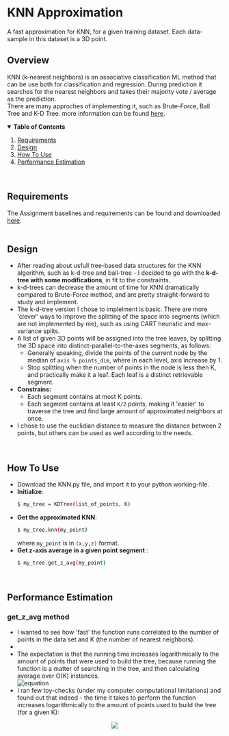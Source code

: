 # KNN Approximation
A fast approximation for KNN, for a given training dataset. Each data-sample in this dataset is a 3D point.<br>

## Overview
KNN (k-nearest neighbors) is an associative classification ML method that can be use both for classification and regression. During prediction it searches for the nearest neighbors and takes their majority vote / average as the prediction.<br>
There are many approches of implementing it, such as Brute-Force, Ball Tree and K-D Tree. more information can be found [here](https://towardsdatascience.com/k-nearest-neighbors-computational-complexity-502d2c440d5).
<br>
<details open="open">
  <summary><strong>Table of Contents</strong></summary>
  <ol>
    <li><a href="#requirements">Requirements</a></li>
<!--     <li><a href="#do-it-yourself">Do It Yourself</a></li> -->
    <li><a href="#design">Design</a></li>
    <li><a href="#how-to-use">How To Use</a></li>
    <li><a href="#performance-estimation">Performance Estimation</a></li>

  </ol>
</details>
<br>

## Requirements
The Assignment baselines and requirements can be found and downloaded [here](https://github.com/OrenKov/k-nearest-neighbors-approximation/blob/main/KNN%20Approximation.docx).
<br>
<br>

## Design
* After reading about usfull tree-based data structures for the KNN algorithm, such as k-d-tree and ball-tree - I decided to go with the <strong>k-d-tree with some modifications</strong>, in fit to the constraints.
* k-d-trees can decrease the amount of time for KNN dramatically compared to Brute-Force method, and are pretty straight-forward to study and implement. 
* The k-d-tree version I chose to implelment is basic. There are more 'clever' ways to improve the splitting of the space into segments (which are not implemented by me), such as using CART heuristic and max-variance splits.
* A list of given 3D points will be assigned into the tree leaves, by splitting the 3D space into distinct-parallel-to-the-axes segments, as follows:
  *  Generally speaking, divide the points of the current node by the median of `axis % points_dim`, where in each level, axis increase by 1.
  *  Stop splitting when the number of points in the node is less then K, and practically make it a leaf. Each leaf is a distinct retrievable segment.
* <strong> Constrains: </strong>
  * Each segment contains at most K points.
  * Each segment contains at least `K/2` points, making it 'easier' to traverse the tree and find large amount of approximated neighbors at once.
* I chose to use the euclidian distance to measure the distance between 2 points, but others can be used as well according to the needs.
<br>


## How To Use
* Download the KNN.py file, and import it to your python working-file.
* <strong>Initialize</strong>:
    ```sh
    $ my_tree = KDTree(list_of_points, K)
    ```
* <strong>Get the approximated KNN</strong>:
    ```sh
    $ my_tree.knn(my_point)
    ```
    where `my_point` is in `(x,y,z)` format.
* <strong>Get z-axis average in a given point segment </strong>:
    ```sh
    $ my_tree.get_z_avg(my_point)
    ```
<br>

## Performance Estimation
### get_z_avg method
* I wanted to see how 'fast' the function runs correlated to the number of points in the data set and K (the number of nearest neighbors).
* 
* The expectation is that the running time increases logarithmically to the amount of points that were used to build the tree, because running the function is a matter of searching in the tree, and then calculating average over O(K) instances.<br>
![equation](https://latex.codecogs.com/gif.latex?\textbf{O(f)}&space;=&space;O(log(n)-log(K)&space;&plus;&space;O(K))&space;=&space;O(log(\frac&space;nK)&space;&plus;&space;O(K)))
*  I ran few toy-checks (under my computer computational limitations) and found out that indeed - the time it takes to perform the function increases logarithmically to the amount of points used to build the tree (for a given K):
<p align="center">
  <img src="https://i.im.ge/2021/08/20/PG5ic.png">
</p>
<br>

